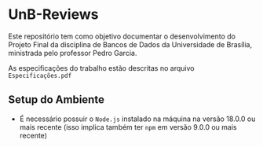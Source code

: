 # UnB-Reviews
Este repositório tem como objetivo documentar o desenvolvimento do Projeto Final da disciplina de Bancos de Dados da Universidade de Brasília, ministrada pelo professor Pedro Garcia.

As especificações do trabalho estão descritas no arquivo `Especificações.pdf`

## Setup do Ambiente
- É necessário possuir o `Node.js` instalado na máquina na versão 18.0.0 ou mais recente (isso implica também ter `npm` em versão 9.0.0 ou mais recente)
